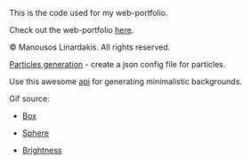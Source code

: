 This is the code used for my web-portfolio.

Check out the web-portfolio [here](http://manouslinard.github.io/).

&copy; Manousos Linardakis. All rights reserved.

[Particles generation](https://vincentgarreau.com/particles.js/#default) - create a json config file for particles.

Use this awesome [api](https://github.com/DenverCoder1/minimalistic-wallpaper-collection) for generating minimalistic backgrounds.

Gif source:

* [Box](https://media0.giphy.com/media/povenlBAIz14s/giphy.gif?cid=ecf05e47birc5h11vkqcvq4hbkjhz2936qqf9vb4esue7ce6&rid=giphy.gif&ct=g)

* [Sphere](https://media0.giphy.com/media/20zeXryvanSXys6Trb/giphy.gif?cid=ecf05e477gfx64dxb4b5ung50taz6mjmynxi4wib21sw9c93&rid=giphy.gif&ct=g)

* [Brightness](https://www.vectorstock.com/royalty-free-vector/brightness-sun-icon-vector-24579909)
